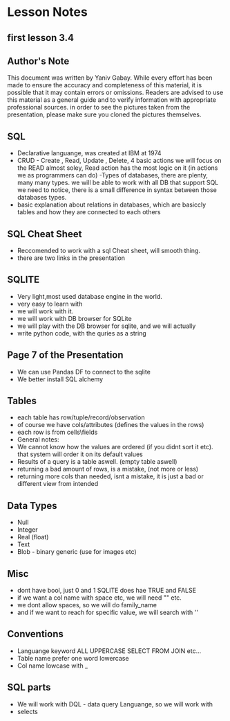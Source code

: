 # Lesson Notes

## first lesson 3.4

## Author's Note

This document was written by Yaniv Gabay. While every effort has been made to ensure the accuracy and completeness of this material, it is possible that it may contain errors or omissions. Readers are advised to use this material as a general guide and to verify information with appropriate professional sources.
in order to see the pictures taken from the presentation, please make sure you cloned the pictures themselves.

## SQL

- Declarative languange, was created at IBM at 1974
- CRUD - Create , Read, Update , Delete, 4 basic actions
we will focus on the READ almost soley, Read action has the most
logic on it (in actions we as programmers can do)
-Types of databases, there are plenty, many many types.
we will be able to work with all DB that support SQL
we need to notice, there is a small difference in syntax between those databases types.
- basic explanation about relations in databases, which are basiccly tables and how they are connected to each others
## SQL Cheat Sheet

- Reccomended to work with a sql Cheat sheet, will smooth thing.
- there are two links in the presentation

## SQLITE

- Very light,most used database engine in the world.
- very easy to learn with
- we will work with it.
- we will work with DB browser for SQLite
- we will play with the DB browser for sqlite, and we will actually
- write python code, with the quries as a string

## Page 7 of the Presentation
- We can use Pandas DF to connect to the sqlite
- We better install SQL alchemy

## Tables
- each table has row/tuple/record/observation
- of course we have cols/attributes (defines the values in the rows)
- each row is from cells\fields
- General notes: 
- We cannot know how the values are ordered (if you didnt sort it etc). that system will order it on its default values
- Results of a query is a table aswell. (empty table aswell)
- returning a bad amount of rows, is a mistake, (not more or less)
- returning more cols than needed, isnt a mistake, it is just a bad or different view from intended

## Data Types
- Null
- Integer
- Real (float)
- Text
- Blob - binary generic (use for images etc)

## Misc
- dont have bool, just 0 and 1 SQLITE does hae TRUE and FALSE
- if we want a col name with space etc, we will need "" etc.
- we dont allow spaces, so we will do family_name
- and if we want to reach for specific value, we will search with ''

## Conventions
- Languange keyword ALL UPPERCASE SELECT FROM JOIN etc...
- Table name prefer one word lowercase
- Col name lowcase with _ 

## SQL parts
- We will work with DQL - data query Languange, so we will work with
- selects